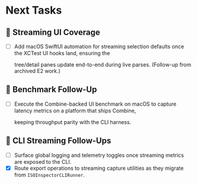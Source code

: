 # Next Tasks

## 🧪 Streaming UI Coverage

- [ ] Add macOS SwiftUI automation for streaming selection defaults once the XCTest UI hooks land, ensuring the

  tree/detail panes update end-to-end during live parses. (Follow-up from archived E2 work.)

## 🔬 Benchmark Follow-Up

- [ ] Execute the Combine-backed UI benchmark on macOS to capture latency metrics on a platform that ships Combine,

  keeping throughput parity with the CLI harness.

## 🔭 CLI Streaming Follow-Ups

- [ ] Surface global logging and telemetry toggles once streaming metrics are exposed to the CLI.
- [x] Route export operations to streaming capture utilities as they migrate from `ISOInspectorCLIRunner`.
